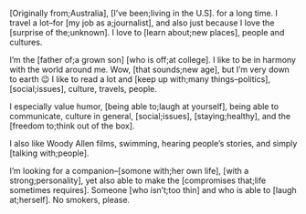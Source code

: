 [Originally from;Australia], [I’ve been;living in the U.S]. for a long time. I travel a lot–for [my job as a;journalist], and also just because I love the [surprise of the;unknown]. I love to [learn about;new places], people and cultures.

I’m the [father of;a grown son] [who is off;at college]. I like to be in harmony with the world around me. Wow, [that sounds;new age], but I’m very down to earth 😉 I like to read a lot and [keep up with;many things–politics], [social;issues], culture, travels, people.

I especially value humor, [being able to;laugh at yourself], being able to communicate, culture in general, [social;issues], [staying;healthy], and the [freedom to;think out of the box].

I also like Woody Allen films, swimming, hearing people’s stories, and simply [talking with;people].

I’m looking for a companion–[somone with;her own life], [with a strong;personality], yet also able to make the [compromises that;life sometimes requires]. Someone [who isn’t;too thin] and who is able to [laugh at;herself]. No smokers, please.
